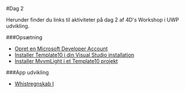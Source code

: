 #Dag 2

Herunder finder du links til aktiviteter på dag 2 af 4D's Workshop i UWP udvikling.


###Opsætning

- [Opret en Microsoft Developer Account](/Mis/CreateDevAccount.md)
- [Installer Template10 i din Visual Studio installation](/XAML/Vejledning/InstallTemplate10.md)
- [Installer MvvmLight i et Template10 projekt](/XAML/Vejledning/MVVMLight.md)


###App udvikling

- [Whistregnskab I](/Whistregnskab/Readme.MD)
